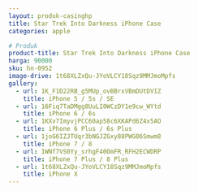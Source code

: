 ```yaml
---
layout: produk-casinghp
title: Star Trek Into Darkness iPhone Case
categories: apple

# Produk
product-title: Star Trek Into Darkness iPhone Case
harga: 90000
sku: hn-0952
image-drive: 1t68XLZxQu-JYoVLCY18Sqz9MMJmoMpfs
gallery:
  - url: 1K_F1D22RB_g5MUp_ovBBrxVBmDUtDVIZ
    title: iPhone 5 / 5s / SE
  - url: 16Fiq7TaDMgg8UuLI0WCzDY1e9cw_WYtd
    title: iPhone 6 / 6s
  - url: 1KXv7ImyvjPCC60ap58c6XKAPd6Z4x5AO
    title: iPhone 6 Plus / 6s Plus
  - url: 1joG6IZJTUqr3bNGJZGxy88PWG06Smwm8
    title: iPhone 7 / 8
  - url: 1WNf7VS0Yy_srhgF40OmFR_RFH2ECWDRP
    title: iPhone 7 Plus / 8 Plus
  - url: 1t68XLZxQu-JYoVLCY18Sqz9MMJmoMpfs
    title: iPhone X
---
```

